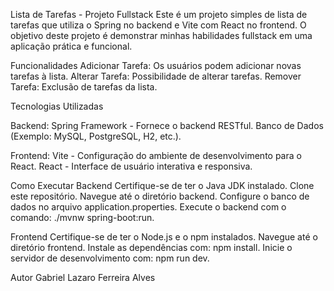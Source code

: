 Lista de Tarefas - Projeto Fullstack
Este é um projeto simples de lista de tarefas que utiliza o Spring no backend e Vite com React no frontend. O objetivo deste projeto é demonstrar minhas habilidades fullstack em uma aplicação prática e funcional.

Funcionalidades
Adicionar Tarefa: Os usuários podem adicionar novas tarefas à lista.
Alterar Tarefa: Possibilidade de alterar tarefas.
Remover Tarefa: Exclusão de tarefas da lista.

Tecnologias Utilizadas

Backend:
Spring Framework - Fornece o backend RESTful.
Banco de Dados (Exemplo: MySQL, PostgreSQL, H2, etc.).

Frontend:
Vite - Configuração do ambiente de desenvolvimento para o React.
React - Interface de usuário interativa e responsiva.

Como Executar
Backend
  Certifique-se de ter o Java JDK instalado.
  Clone este repositório.
  Navegue até o diretório backend.
  Configure o banco de dados no arquivo application.properties.
  Execute o backend com o comando: ./mvnw spring-boot:run.

Frontend
  Certifique-se de ter o Node.js e o npm instalados.
  Navegue até o diretório frontend.
  Instale as dependências com: npm install.
  Inicie o servidor de desenvolvimento com: npm run dev.

Autor
  Gabriel Lazaro Ferreira Alves
